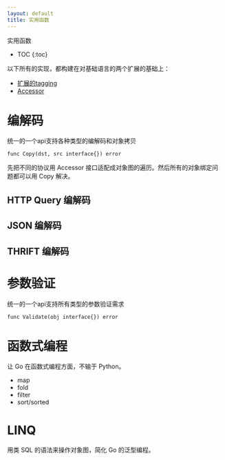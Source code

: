 ```yaml
---
layout: default
title: 实用函数
---
```


实用函数

* TOC
{:toc}

以下所有的实现，都构建在对基础语言的两个扩展的基础上：

* [扩展的tagging](/lang.cn.html#tagging)
* [Accessor](/lang.cn.html#accessor)

# 编解码

统一的一个api支持各种类型的编解码和对象拷贝

```golang
func Copy(dst, src interface{}) error
```

先把不同的协议用 Accessor 接口适配成对象图的遍历。然后所有的对象绑定问题都可以用 Copy 解决。

## HTTP Query 编解码

## JSON 编解码

## THRIFT 编解码

# 参数验证

统一的一个api支持所有类型的参数验证需求

```golang
func Validate(obj interface{}) error
```

# 函数式编程

让 Go 在函数式编程方面，不输于 Python。

* map
* fold
* filter
* sort/sorted

# LINQ

用类 SQL 的语法来操作对象图，简化 Go 的泛型编程。
